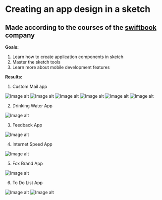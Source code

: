 # Creating an app design in a sketch
## Made according to the courses of the [swiftbook](https://swiftbook.ru) company

**Goals:**
1. Learn how to create application components in sketch
2. Master the sketch tools
3. Learn more about mobile development features

**Results:**

1. Custom Mail app

![Image alt](https://github.com/IgorNikiforovV/SketchMobileAppsDesign/blob/main/LoginMailApp.png)
![Image alt](https://github.com/IgorNikiforovV/SketchMobileAppsDesign/blob/main/InboxMailApp.png)
![Image alt](https://github.com/IgorNikiforovV/SketchMobileAppsDesign/blob/main/InboxPriorityMailApp.png)
![Image alt](https://github.com/IgorNikiforovV/SketchMobileAppsDesign/blob/main/MenuMailApp.png)
![Image alt](https://github.com/IgorNikiforovV/SketchMobileAppsDesign/blob/main/ReadLetterMailApp.png)
![Image alt](https://github.com/IgorNikiforovV/SketchMobileAppsDesign/blob/main/ActionsMailApp.png)

2. Drinking Water App

![Image alt](https://github.com/IgorNikiforovV/SketchMobileAppsDesign/blob/main/DrinkingWaterApp.png)

3. Feedback App

![Image alt](https://github.com/IgorNikiforovV/SketchMobileAppsDesign/blob/main/FeedBackApp.png)

4. Internet Speed App

![Image alt](https://github.com/IgorNikiforovV/SketchMobileAppsDesign/blob/main/InternetSpeedApp.png)

5. Fox Brand App

![Image alt](https://github.com/IgorNikiforovV/SketchMobileAppsDesign/blob/main/FoxApp.jpg)

6. To Do List App 

![Image alt](https://github.com/IgorNikiforovV/SketchMobileAppsDesign/blob/main/ToDoListApp.png)
![Image alt](https://github.com/IgorNikiforovV/SketchMobileAppsDesign/blob/main/ToDoListIcons.png)
